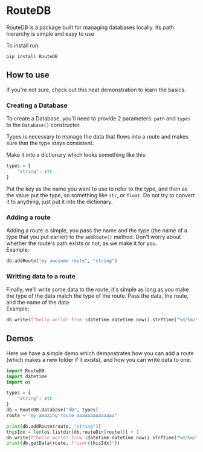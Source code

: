 # RouteDB
RouteDB is a package built for managing databases locally. Its path hierarchy is simple and easy to use

To install run:
```
pip install RouteDB
```

## How to use
If you're not sure, check out this neat demonstration to learn the basics.

### Creating a Database
To create a Database, you'll need to provide 2 parameters: `path` and `types` to the `Database()` constructor.

Types is necessary to manage the data that flows into a route and makes sure that the type stays consistent.

Make it into a dictionary which looks something like this:
```python
types = {
    "string": str
}
```
Put the key as the name you want to use to refer to the type, and then as the value put the type, so something like `str`, or `float`. Do not try to convert it to anything, just put it into the dictionary.

### Adding a route
Adding a route is simple, you pass the name and the type (the name of a type that you put earlier) to the `addRoute()` method. Don't worry about whether the route's path exists or not, as we make it for you.  
Example:
```python
db.addRoute("my awesome route", "string")
```

### Writting data to a route
Finally, we'll write some data to the route, it's simple as long as you make the type of the data match the type of the route. Pass the data, the route, and the name of the data  
Example:
```python
db.write(f"hello world! from {datetime.datetime.now().strftime("%d/%m/%Y, %H:%M:%S")} :D", "my awesome route", f"user1")
```

## Demos
Here we have a simple demo which demonstrates how you can add a route (which makes a new folder if it exists), and how you can write data to one:
```python
import RouteDB
import datetime
import os

types = {
    "string": str
}
db = RouteDB.Database("db", types)
route = "my amazing route aaaaaaaaaaaaaa"

print(db.addRoute(route, "string"))
thisIdx = len(os.listdir(db.routeDir(route))) + 1
db.write(f"hello world! from {datetime.datetime.now().strftime("%d/%m/%Y, %H:%M:%S")} :D", route, f"user{thisIdx}")
print(db.getData(route, f"user{thisIdx}"))
```